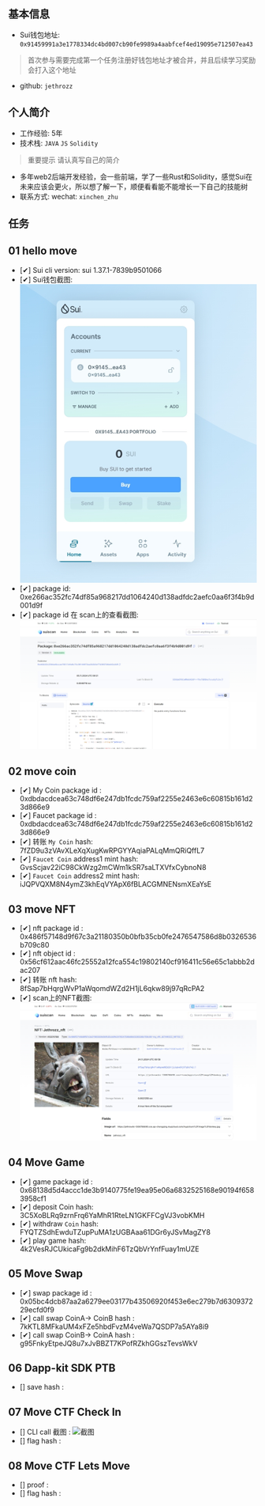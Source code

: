 ## 基本信息
- Sui钱包地址: `0x91459991a3e1778334dc4bd007cb90fe9989a4aabfcef4ed19095e712507ea43`
> 首次参与需要完成第一个任务注册好钱包地址才被合并，并且后续学习奖励会打入这个地址
- github: `jethrozz`

## 个人简介
- 工作经验: 5年
- 技术栈: `JAVA` `JS` `Solidity` 
> 重要提示 请认真写自己的简介
- 多年web2后端开发经验，会一些前端，学了一些Rust和Solidity，感觉Sui在未来应该会更火，所以想了解一下，顺便看看能不能增长一下自己的技能树
- 联系方式: wechat: `xinchen_zhu` 

## 任务

##   01 hello move  
- [✔] Sui cli version: sui 1.37.1-7839b9501066
- [✔] Sui钱包截图: ![Sui钱包截图](./co-learn-2411/images/sui_wallet.png)
- [✔] package id: 0xe266ac352fc74df85a968217dd1064240d138adfdc2aefc0aa6f3f4b9d001d9f
- [✔] package id 在 scan上的查看截图:![Scan截图](./co-learn-2411//images/packageid.png)

##   02 move coin
- [✔] My Coin package id : 0xdbdacdcea63c748df6e247db1fcdc759af2255e2463e6c60815b161d23d866e9
- [✔] Faucet package id : 0xdbdacdcea63c748df6e247db1fcdc759af2255e2463e6c60815b161d23d866e9
- [✔] 转账 `My Coin` hash: 7fZD9u3zVAvXLeXqXugKwRPGYYAqiaPALqMmQRiQffL7
- [✔] `Faucet Coin` address1 mint hash: GvsScjav22iC98CkWzg2mCWm1kSR7saLTXVfxCybnoN8
- [✔] `Faucet Coin` address2 mint hash: iJQPVQXM8N4ymZ3khEqVYApX6fBLACGMNENsmXEaYsE

##   03 move NFT
- [✔] nft package id : 0x486f57148d9f67c3a21180350b0bfb35cb0fe2476547586d8b0326536b709c80
- [✔] nft object id : 0x56cf612aac46fc25552a12fca554c19802140cf916411c56e65c1abbb2dac207
- [✔] 转账 nft  hash: 8fSap7bHqrgWvP1aWqomdWZd2H1jL6qkw89j97qRcPA2
- [✔] scan上的NFT截图:![Scan截图](./co-learn-2411//images/jethrozz_nft.png)

##   04 Move Game
- [✔] game package id : 0x68138d5d4accc1de3b9140775fe19ea95e06a6832525168e90194f6583958cf1
- [✔] deposit Coin hash: 3C5XoBLRq9zrnFrq6YaMhR1RteLN1GKFFCgVJ3vobKMH
- [✔] withdraw `Coin` hash: FYQTZSdhEwduTZupPuMA1zUGBAaa61DGr6yJSvMagZY8
- [✔] play game hash: 4k2VesRJCUkicaFg9b2dkMihF6TzQbVrYnfFuay1mUZE

##   05 Move Swap
- [✔] swap package id : 0x05bc4dcb87aa2a6279ee03177b43506920f453e6ec279b7d630937229ecfd0f9
- [✔] call swap CoinA-> CoinB  hash : 7kKTL8MFkaUM4xFZe5hbdFvzM4veWa7QSDP7a5AYa8i9
- [✔] call swap CoinB-> CoinA  hash : g95FnkyEtpeJQ8u7xJvBBZT7KPofRZkhGGszTevsWkV

##   06 Dapp-kit SDK PTB
- [] save hash :

##   07 Move CTF Check In
- [] CLI call 截图 : ![截图](./images/你的图片地址)
- [] flag hash :

##   08 Move CTF Lets Move
- [] proof : 
- [] flag hash :
